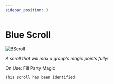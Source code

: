 ```yaml
---
sidebar_position: 3
---
```


# Blue Scroll

![BScroll](https://vwiki.valorserver.com/api/item/picture/blue%20scroll)

<i>A scroll that will max a group's magic points fully!</i>

On Use: Fill Party Magic

    This scroll has been identified!
